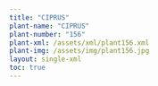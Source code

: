 ```yaml
---
title: "CIPRUS"
plant-name: "CIPRUS"
plant-number: "156"
plant-xml: /assets/xml/plant156.xml
plant-img: /assets/img/plant156.jpg
layout: single-xml
toc: true
---
```


